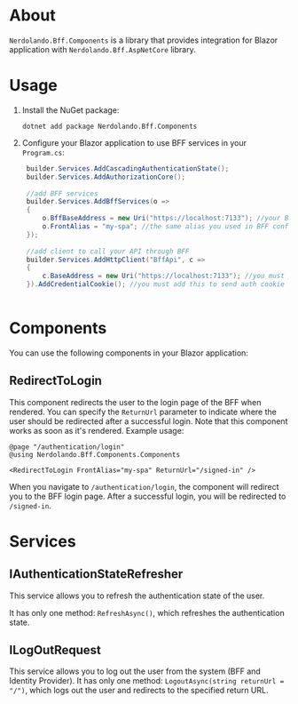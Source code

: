 ﻿# About
`Nerdolando.Bff.Components` is a library that provides integration for Blazor application with `Nerdolando.Bff.AspNetCore` library.


# Usage

1. Install the NuGet package:
   ```
   dotnet add package Nerdolando.Bff.Components
   ```

1. Configure your Blazor application to use BFF services in your `Program.cs`:
   ```csharp
    builder.Services.AddCascadingAuthenticationState();
    builder.Services.AddAuthorizationCore();
    
    //add BFF services
    builder.Services.AddBffServices(o =>
    {
        o.BffBaseAddress = new Uri("https://localhost:7133"); //your BFF URL
        o.FrontAlias = "my-spa"; //the same alias you used in BFF configuration
    });
    
    //add client to call your API through BFF
    builder.Services.AddHttpClient("BffApi", c =>
    {
        c.BaseAddress = new Uri("https://localhost:7133"); //you must provide your BFF URL here, not Api URL. You define Api path in BFF configuration
    }).AddCredentialCookie(); //you must add this to send auth cookie to BFF
    
   ```

# Components
You can use the following components in your Blazor application:
## RedirectToLogin
This component redirects the user to the login page of the BFF when rendered. You can specify the `ReturnUrl` parameter to indicate where the user should be redirected after a successful login.
Note that this component works as soon as it's rendered. Example usage:

```razor
@page "/authentication/login"
@using Nerdolando.Bff.Components.Components

<RedirectToLogin FrontAlias="my-spa" ReturnUrl="/signed-in" />
```
When you navigate to `/authentication/login`, the component will redirect you to the BFF login page. After a successful login, you will be redirected to `/signed-in`.

# Services
## IAuthenticationStateRefresher
This service allows you to refresh the authentication state of the user.

It has only one method: `RefreshAsync()`, which refreshes the authentication state.

## ILogOutRequest
This service allows you to log out the user from the system (BFF and Identity Provider).
It has only one method: `LogoutAsync(string returnUrl = "/")`, which logs out the user and redirects to the specified return URL.

